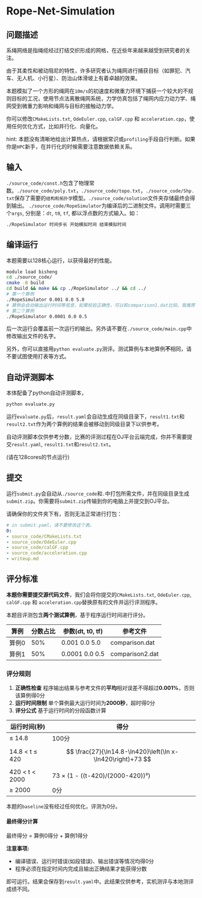 # Rope-Net-Simulation

## 问题描述

系绳网络是指绳缆经过打结交织形成的网格，在近些年来越来越受到研究者的关注。

由于其柔性和被动阻尼的特性，许多研究者认为绳网进行捕获目标（如罪犯、汽车、无人机、小行星）、防治山体滑坡上有着卓越的效果。

本题模拟了一个方形的绳网在`10m/s`的初速度和微重力环境下捕获一个较大的不规则目标的工况，使用节点法离散绳网系统，力学仿真包括了绳网内应力动力学、绳网受到微重力影响和绳网与目标的接触动力学。

你可以修改`CMakeLists.txt`, `OdeEuler.cpp`, `calGF.cpp` 和 `acceleration.cpp`，使用任何优化方式，比如并行化、向量化。

hint: 本题没有清晰地给出计算热点，请根据常识或`profiling`手段自行判断。如果你是`HPC`新手，在并行化的时候需要注意数据依赖关系。

## 输入

`./source_code/const.h`包含了物理常数。`./source_code/poly.txt`，`./source_code/topo.txt`，`./source_code/Shp.txt`保存了需要的`结构和拓扑学`模型。`./source_code/solution`文件夹存储最终会得到输出。
`./source_code/RopeSimulator`为编译后的二进制文件。调用时需要三个`args`, 分别是：`dt`, `t0`, `tf`, 都以浮点数的方式输入。如：
```bash
./RopeSimulator 时间步长 开始模拟时间 结束模拟时间
```


## 编译运行

本题需要以128核心运行，以获得最好的性能。

```bash
module load bisheng
cd ./source_code/
cmake -B build
cd build && make && cp ./RopeSimulator ../ && cd ../
# 第一个算例
./RopeSimulator 0.001 0.0 5.0
# 算例会自动输出运行时间等信息，如需校验正确性，可以和comparison1.dat比较。我推荐使用evaluate.py自动校验。
# 第二个算例
./RopeSimulator 0.0001 0.0 0.5
```

后一次运行会覆盖前一次运行的输出。另外请不要在`./source_code/main.cpp`中修改输出文件的名字。

另外，你可以直接用`python evaluate.py`测评。测试算例与本地算例**不**相同，请不要试图使用打表等方式。

## 自动评测脚本

本体配备了python自动评测脚本，

```bash
python evaluate.py
```

运行`evaluate.py`后，`result.yaml`会自动生成在同级目录下，`result1.txt`和`result2.txt`作为两个算例的结果会被移动到同级目录下以供参考。

自动评测脚本仅供参考分数，比赛的评测过程在OJ平台云端完成，你并不需要提交`result.yaml`, `result1.txt`和`result2.txt`。

(请在128cores的节点运行)

## 提交

运行`submit.py`会自动从`./source_code`和`.`中打包所需文件，并在同级目录生成`submit.zip`。你需要将`submit.zip`传输到你的电脑上并提交到OJ平台。

请确保你的文件夹下有，否则无法正常进行打包：

```yaml
# in submit.yaml，请不要修改这个表。
0:
- source_code/CMakeLists.txt
- source_code/OdeEuler.cpp
- source_code/calGF.cpp
- source_code/acceleration.cpp
- writeup.md
```

## 评分标准

**本题你需要提交源代码文件**，我们会将你提交的`CMakeLists.txt`, `OdeEuler.cpp`, `calGF.cpp` 和 `acceleration.cpp`替换原有的文件并运行评测程序。

本题目评测包含**两个测试算例**，基于程序运行时间进行评分。

| 算例  | 分数占比 | 参数(dt, t0, tf) | 参考文件            |
| --- | ---- | -------------- | --------------- |
| 算例0 | 50%  | 0.001 0.0 5.0  | comparison.dat  |
| 算例1 | 50%  | 0.0001 0.0 0.5 | comparison2.dat |

### 评分规则

1. **正确性检查**   程序输出结果与参考文件的**平均**相对误差不得超过**0.001%**，否则该算例得0分
2. **运行时间限制** 单个算例最大运行时间为**2000秒**，超时得0分
3. **评分公式**     基于运行时间的分段函数计算

| 运行时间(秒)        | 得分                               |
| -------------- | -------------------------------- |
| ≤ 14.8          | 100分                             |
| 14.8 < t ≤ 420  | $$ \frac{27}{\ln14.8-\ln420}\left(\ln x-\ln420\right)+73 $$           |
| 420 < t < 2000 | 73 × (1 - ((t-420)/(2000-420))²) |
| ≥ 2000         | 0分                               |

本题的`baseline`没有经过任何优化，评测为0分。

#### 最终得分计算

最终得分 = 算例0得分 + 算例1得分

**注意事项:**

- 编译错误、运行时错误(如段错误)、输出错误等情况均得0分
- 程序必须在指定时间内完成且输出正确结果才能获得分数

即可运行。结果会保存到`result.yaml`中。此结果仅供参考，实机测评与本地测评成绩不同。


